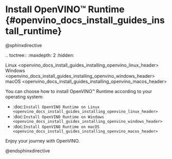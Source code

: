 # Install OpenVINO™ Runtime {#openvino_docs_install_guides_install_runtime}

@sphinxdirective

.. toctree::
   :maxdepth: 2
   :hidden:
   
   Linux <openvino_docs_install_guides_installing_openvino_linux_header>
   Windows <openvino_docs_install_guides_installing_openvino_windows_header>
   macOS <openvino_docs_install_guides_installing_openvino_macos_header>


You can choose how to install OpenVINO™ Runtime according to your operating system: 

* :doc:`Install OpenVINO Runtime on Linux <openvino_docs_install_guides_installing_openvino_linux_header>`
* :doc:`Install OpenVINO Runtime on Windows <openvino_docs_install_guides_installing_openvino_windows_header>`
* :doc:`Install OpenVINO Runtime on macOS <openvino_docs_install_guides_installing_openvino_macos_header>`

Enjoy your journey with OpenVINO.


@endsphinxdirective

